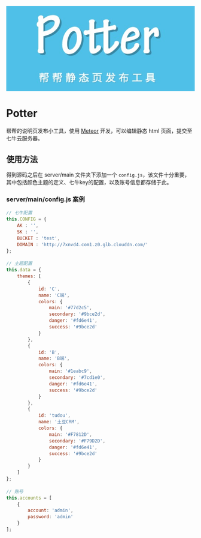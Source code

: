 ![](logo.png)

# Potter
帮帮的说明页发布小工具，使用 [Meteor](http://meteor.com) 开发，可以编辑静态 html 页面，提交至七牛云服务器。

## 使用方法

得到源码之后在 server/main 文件夹下添加一个 `config.js`，该文件十分重要，其中包括颜色主题的定义、七牛key的配置，以及账号信息都存储于此。

### server/main/config.js 案例
```javascript
// 七牛配置
this.CONFIG = {
    AK : '',
    SK : '',
    BUCKET : 'test',
    DOMAIN : 'http://7xnvd4.com1.z0.glb.clouddn.com/'
};

// 主题配置
this.data = {
    themes: [
        {
            id: 'C',
            name: 'C端',
            colors: {
                main: '#77d2c5',
                secondary: '#9bce2d',
                danger: '#fd6e41',
                success: '#9bce2d'
            }
        },
        {
            id: 'B',
            name: 'B端',
            colors: {
                main: '#1eabc9',
                secondary: '#7cd1e0',
                danger: '#fd6e41',
                success: '#9bce2d'
            }
        },
        {
            id: 'tudou',
            name: '土豆CRM',
            colors: {
                main: '#F7812D',
                secondary: '#F79D2D',
                danger: '#fd6e41',
                success: '#9bce2d'
            }
        }
    ]
};

// 账号
this.accounts = [
    {
        account: 'admin',
        password: 'admin'
    }
];
```
